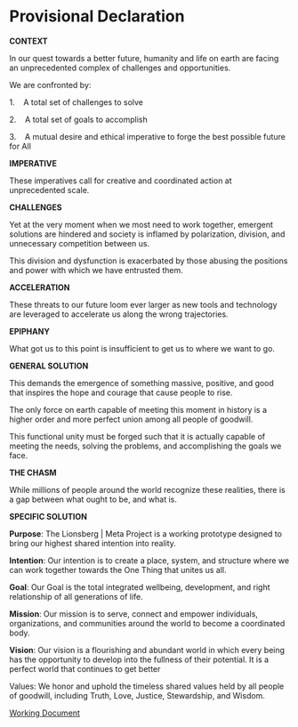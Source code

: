 # Provisional Declaration
**CONTEXT**

In our quest towards a better future, humanity and life on earth are facing an unprecedented complex of challenges and opportunities.

We are confronted by:

1.    A total set of challenges to solve  

2.    A total set of goals to accomplish  

3.    A mutual desire and ethical imperative to forge the best possible future for All  

**IMPERATIVE**

These imperatives call for creative and coordinated action at unprecedented scale.  

**CHALLENGES**

Yet at the very moment when we most need to work together, emergent solutions are hindered and society is inflamed by polarization, division, and unnecessary competition between us.  

This division and dysfunction is exacerbated by those abusing the positions and power with which we have entrusted them.  

**ACCELERATION**

These threats to our future loom ever larger as new tools and technology are leveraged to accelerate us along the wrong trajectories.  

**EPIPHANY**

What got us to this point is insufficient to get us to where we want to go.  

**GENERAL SOLUTION**

This demands the emergence of something massive, positive, and good that inspires the hope and courage that cause people to rise. 

The only force on earth capable of meeting this moment in history is a higher order and more perfect union among all people of goodwill. 

This functional unity must be forged such that it is actually capable of meeting the needs, solving the problems, and accomplishing the goals we face.

**THE CHASM**

While millions of people around the world recognize these realities, there is a gap between what ought to be, and what is.

**SPECIFIC SOLUTION**

**Purpose**: The Lionsberg | Meta Project is a working prototype designed to bring our highest shared intention into reality.

**Intention**: Our intention is to create a place, system, and structure where we can work together towards the One Thing that unites us all.

**Goal**: Our Goal is the total integrated wellbeing, development, and right relationship of all generations of life.

**Mission**: Our mission is to serve, connect and empower individuals, organizations, and communities around the world to become a coordinated body.

**Vision**: Our vision is a flourishing and abundant world in which every being has the opportunity to develop into the fullness of their potential. It is a perfect world that continues to get better

Values: We honor and uphold the timeless shared values held by all people of goodwill, including Truth, Love, Justice, Stewardship, and Wisdom.

[Working Document](https://docs.google.com/document/d/1iKkPCb4cfmxeIgkujPIq2IJ1maPhd6opKxXnk5Mr9M8/edit#heading=h.hmplih8adgik)
